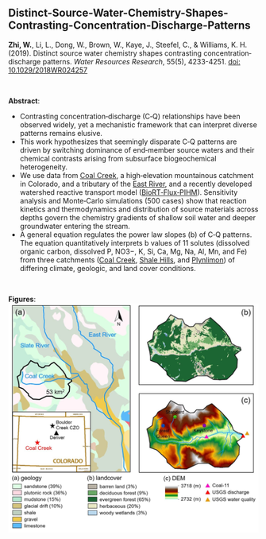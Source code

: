 ## Distinct-Source-Water-Chemistry-Shapes-Contrasting-Concentration-Discharge-Patterns

**Zhi, W.**, Li, L., Dong, W., Brown, W., Kaye, J., Steefel, C., & Williams, K. H. (2019). Distinct source water chemistry shapes contrasting concentration‐discharge patterns. *Water Resources Research*, 55(5), 4233-4251. [doi: 10.1029/2018WR024257](https://doi.org/10.1029/2018WR024257)

<br/>

**Abstract**:
- Contrasting concentration‐discharge (C‐Q) relationships have been observed widely, yet a mechanistic framework that can interpret diverse patterns remains elusive. 
- This work hypothesizes that seemingly disparate C‐Q patterns are driven by switching dominance of end‐member source waters and their chemical contrasts arising from subsurface biogeochemical heterogeneity. 
- We use data from [Coal Creek](https://www.coalcreek.org/), a high‐elevation mountainous catchment in Colorado, and a tributary of the [East River](https://watershed.lbl.gov/), and a recently developed watershed reactive transport model ([BioRT‐Flux‐PIHM](https://github.com/PSUmodeling/BioRT-Flux-PIHM)). Sensitivity analysis and Monte‐Carlo simulations (500 cases) show that reaction kinetics and thermodynamics and distribution of source materials across depths govern the chemistry gradients of shallow soil water and deeper groundwater entering the stream. 
- A general equation regulates the power law slopes (b) of C‐Q patterns. The equation quantitatively interprets b values of 11 solutes (dissolved organic carbon, dissolved P, NO3−, K, Si, Ca, Mg, Na, Al, Mn, and Fe) from three catchments ([Coal Creek](https://www.coalcreek.org/), [Shale Hills](https://czo-archive.criticalzone.org/shale-hills/), and [Plynlimon](https://www.ceh.ac.uk/our-science/monitoring-site/plynlimon-critical-zone-observatory)) of differing climate, geologic, and land cover conditions. 


<br/>

**Figures**:
<img src="/figures/figure1.jpg" alt="Study site: Coal Creek Watershed" width="700">
